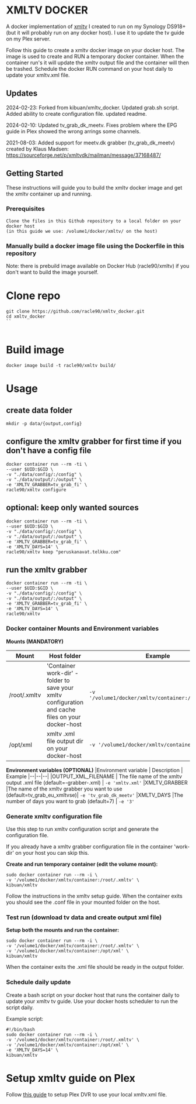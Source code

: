 # XMLTV DOCKER

A docker implementation of [xmltv](https://github.com/XMLTV/xmltv) I created to run on my Synology DS918+ (but it will probably run on any docker host). I use it to update the tv guide on my Plex server.

Follow this guide to create a xmltv docker image on your docker host. The image is used to create and RUN a temporary docker container. When the container run's it will update the xmltv output file and the container will then be trashed. Schedule the docker RUN command on your host daily to update your xmltv.xml file.

## Updates

2024-02-23:
Forked from kibuan/xmltv_docker. Updated grab.sh script. Added ability to create configuration file. updated readme.


2024-02-10:
Updated tv_grab_dk_meetv. Fixes problem where the EPG guide in Plex showed the wrong arrings some channels.

2021-08-03:
Added support for meetv.dk grabber (tv_grab_dk_meetv) created by Klaus Madsen: https://sourceforge.net/p/xmltvdk/mailman/message/37168487/

## Getting Started

These instructions will guide you to build the xmltv docker image and get the xmltv container up and running.

### Prerequisites

```
Clone the files in this Github repository to a local folder on your docker host
(in this guide we use: /volume1/docker/xmltv/ on the host)
```

### Manually build a docker image file using the Dockerfile in this repository

Note: there is prebuild image available on Docker Hub (racle90/xmltv) if you don't want to build the image yourself.

# Clone repo

```
git clone https://github.com/racle90/xmltv_docker.git
cd xmltv_docker
``


```
# Build image
```
docker image build -t racle90/xmltv build/
```


# Usage

## create data folder
```
mkdir -p data/{output,config}
```

## configure the xmltv grabber for first time if you don't have a config file
```
docker container run --rm -ti \
--user $UID:$GID \
-v "./data/config/:/config" \
-v "./data/output/:/output" \
-e 'XMLTV_GRABBER=tv_grab_fi' \
racle90/xmltv configure
```


## optional: keep only wanted sources
```
docker container run --rm -ti \
--user $UID:$GID \
-v "./data/config/:/config" \
-v "./data/output/:/output" \
-e 'XMLTV_GRABBER=tv_grab_fi' \
-e 'XMLTV_DAYS=14' \
racle90/xmltv keep "peruskanavat.telkku.com"
```

## run the xmltv grabber
```
docker container run --rm -ti \
--user $UID:$GID \
-v "./data/config/:/config" \
-v "./data/output/:/output" \
-e 'XMLTV_GRABBER=tv_grab_fi' \
-e 'XMLTV_DAYS=14' \
racle90/xmltv
```




### Docker container Mounts and Environment variables

**Mounts (MANDATORY)**

| Mount | Host folder  | Example
|--|--|--|
|/root/.xmltv | 'Container work-dir' - folder to save your xmltv configuration and cache files on your docker-host | ```-v '/volume1/docker/xmltv/container:/root/.xmltv'```
|/opt/xml | xmltv .xml file output dir on your docker-host | ```-v '/volume1/docker/xmltv/container:/opt/xml'```

**Environment variables (OPTIONAL)**
|Environment variable | Description | Example
|--|--|--|
|OUTPUT_XML_FILENAME | The file name of the xmltv output .xml file (default=-grabber-.xml) | ```-e 'xmltv.xml'```
|XMLTV_GRABBER |The name of the xmltv grabber you want to use (default=tv_grab_eu_xmltvse)| ```-e 'tv_grab_dk_meetv'```
|XMLTV_DAYS |The number of days you want to grab (default=7) | ```-e '3'```

### Generate xmltv configuration file

Use this step to run xmltv configuration script and generate the configuration file.

If you already have a xmltv grabber configuration file in the container 'work-dir' on your host you can skip this.

**Create and run temporary container (edit the volume mount):**

```
sudo docker container run --rm -i \
-v '/volume1/docker/xmltv/container:/root/.xmltv' \
kibuan/xmltv
```

Follow the instructions in the xmltv setup guide. When the container exits you should see the .conf file in your mounted folder on the host.

### Test run (download tv data and create output xml file)

**Setup both the mounts and run the container:**

```
sudo docker container run --rm -i \
-v '/volume1/docker/xmltv/container:/root/.xmltv' \
-v '/volume1/docker/xmltv/container:/opt/xml' \
kibuan/xmltv
```

When the container exits the .xml file should be ready in the output folder.

### Schedule daily update
Create a bash script on your docker host that runs the container daily to update your xmltv tv guide. Use your docker hosts scheduler to run the script daily.

Example script:
```
#!/bin/bash
sudo docker container run --rm -i \
-v '/volume1/docker/xmltv/container:/root/.xmltv' \
-v '/volume1/docker/xmltv/container:/opt/xml' \
-e 'XMLTV_DAYS=14' \
kibuan/xmltv
```

# Setup xmltv guide on Plex

Follow [this guide](https://support.plex.tv/articles/using-an-xmltv-guide/) to setup Plex DVR to use your local xmltv.xml file.
